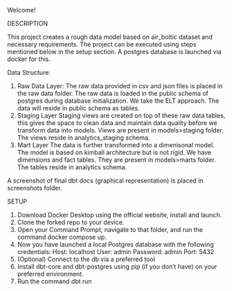 Welcome!

DESCRIPTION

This project creates a rough data model based on air_boltic dataset and necessary requirements.
The project can be executed using steps mentioned below in the setup section. A postgres database is launched via docker for this.

Data Structure:
1. Raw Data Layer:
   The raw data provided in csv and json files is placed in the raw data folder. The raw data is loaded in the public schema of postgres during database initialization. We take the ELT approach.
   The data will reside in public schema as tables.
2. Staging Layer
   Staging views are created on top of these raw data tables, this gives the space to clean data and maintain data quality before we transform data into models. Views are present in models>staging folder.
   The views reside in analytics_staging schema.
3. Mart Layer
   The data is further transformed into a dimenisonal model. The model is based on kimball architecture but is not rigid. We have dimensions and fact tables. They are present in models>marts folder.
   The tables reside in analytics schema.

A screenshot of final dbt docs (graphical representation) is placed in screenshots folder.

SETUP

1. Download Docker Desktop using the official website, install and launch.
2. Clone the forked repo to your device.
3. Open your Command Prompt, navigate to that folder, and run the command docker compose up.
4. Now you have launched a local Postgres database with the following credentials:
    Host: localhost
    User: admin
    Password: admin
    Port: 5432 
5. (Optional) Connect to the db via a preferred tool
6. Install dbt-core and dbt-postgres using pip (if you don’t have) on your preferred environment.
7. Run the command dbt run
